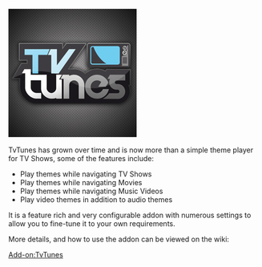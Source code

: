 ![TvTunes](icon.png)

TvTunes has grown over time and is now more than a simple theme player for TV Shows, some of the features include:
* Play themes while navigating TV Shows
* Play themes while navigating Movies
* Play themes while navigating Music Videos
* Play video themes in addition to audio themes

It is a feature rich and very configurable addon with numerous settings to allow you to fine-tune it to your own requirements.

More details, and how to use the addon can be viewed on the wiki:

[Add-on:TvTunes](https://github.com/latts9923/service.tvtunes/wiki)

